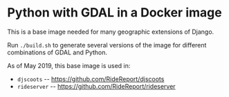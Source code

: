 Python with GDAL in a Docker image
===

This is a base image needed for many geographic extensions of Django.

Run `./build.sh` to generate several versions of the image for different combinations of GDAL and Python.

As of May 2019, this base image is used in:
 - `djscoots` -- https://github.com/RideReport/djscoots
 - `rideserver` -- https://github.com/RideReport/rideserver
